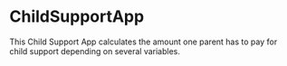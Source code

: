 # ChildSupportApp
This Child Support App calculates the amount one parent has to pay for child support depending on several variables. 
